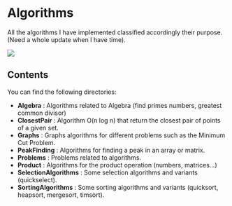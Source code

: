 # Algorithms

All the algorithms I have implemented classified accordingly their purpose.
(Need a whole update when I have time).

![](https://img.shields.io/badge/subject-Algorithms-orange.svg)

## Contents

You can find the following directories:

- **Algebra** : Algorithms related to Algebra (find primes numbers, greatest common divisor)
- **ClosestPair** : Algorithm O(n log n) that return the closest pair of points of a given set.
- **Graphs** : Graphs algorithms for different problems such as the Minimum Cut Problem.
- **PeakFinding** : Algorithms for finding a peak in an array or matrix. 
- **Problems** : Problems related to algorithms.
- **Product** : Algorithms for the product operation (numbers, matrices...)
- **SelectionAlgorithms** : Some selection algorithms and variants (quickselect).
- **SortingAlgorithms** : Some sorting algorithms and variants (quicksort, heapsort, mergesort, timsort).
